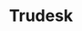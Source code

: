 ---
draft: false
title: Trudesk
content:
  id: trudesk
  name: Trudesk
  website: https://trudesk.io/
  short_description: Trudesk is an open-source help desk/ticketing solution.
---
